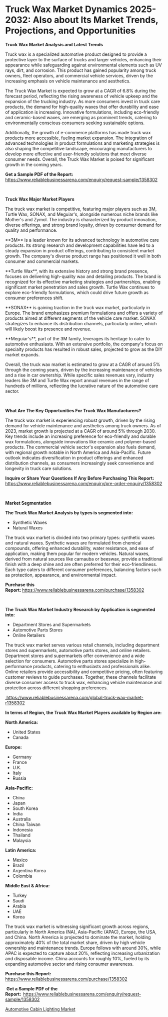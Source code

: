 <p><h1>Truck Wax Market Dynamics 2025-2032: Also about Its Market Trends, Projections, and Opportunities</h1></p><p><strong>Truck Wax Market Analysis and Latest Trends</strong></p>
<p><p>Truck wax is a specialized automotive product designed to provide a protective layer to the surface of trucks and larger vehicles, enhancing their appearance while safeguarding against environmental elements such as UV rays, dirt, and corrosion. This product has gained popularity among truck owners, fleet operators, and commercial vehicle services, driven by the increasing emphasis on vehicle maintenance and aesthetics.</p><p>The Truck Wax Market is expected to grow at a CAGR of 6.8% during the forecast period, reflecting the rising awareness of vehicle upkeep and the expansion of the trucking industry. As more consumers invest in truck care products, the demand for high-quality waxes that offer durability and ease of application is increasing. Innovative formulations, including eco-friendly and ceramic-based waxes, are emerging as prominent trends, catering to environmentally conscious consumers seeking sustainable options.</p><p>Additionally, the growth of e-commerce platforms has made truck wax products more accessible, fueling market expansion. The integration of advanced technologies in product formulations and marketing strategies is also shaping the competitive landscape, encouraging manufacturers to develop more effective and user-friendly solutions that meet diverse consumer needs. Overall, the Truck Wax Market is poised for significant growth in the coming years.</p></p>
<p><strong>Get a Sample PDF of the Report:&nbsp;</strong> <a href="https://www.reliablebusinessarena.com/enquiry/request-sample/1358302?utm_campaign=2793&utm_medium=2&utm_source=Github&utm_content=ia&utm_term=30032025&utm_id=truck-wax">https://www.reliablebusinessarena.com/enquiry/request-sample/1358302</a></p>
<p>&nbsp;</p>
<p><strong>Truck Wax Major Market Players</strong></p>
<p><p>The truck wax market is competitive, featuring major players such as 3M, Turtle Wax, SONAX, and Meguiar's, alongside numerous niche brands like Mother's and Zymol. The industry is characterized by product innovation, diverse offerings, and strong brand loyalty, driven by consumer demand for quality and performance.</p><p>**3M** is a leader known for its advanced technology in automotive care products. Its strong research and development capabilities have led to a steady expansion in product offerings, contributing to consistent market growth. The company's diverse product range has positioned it well in both consumer and commercial markets.</p><p>**Turtle Wax**, with its extensive history and strong brand presence, focuses on delivering high-quality wax and detailing products. The brand is recognized for its effective marketing strategies and partnerships, enabling significant market penetration and sales growth. Turtle Wax continues to explore eco-friendly formulations, which could drive future growth as consumer preferences shift.</p><p>**SONAX** is gaining traction in the truck wax market, particularly in Europe. The brand emphasizes premium formulations and offers a variety of products aimed at different segments of the vehicle care market. SONAX strategizes to enhance its distribution channels, particularly online, which will likely boost its presence and revenue.</p><p>**Meguiar's**, part of the 3M family, leverages its heritage to cater to automotive enthusiasts. With an extensive portfolio, the company's focus on specialty products has resulted in robust sales, projected to grow as the DIY market expands.</p><p>Overall, the truck wax market is estimated to grow at a CAGR of around 5% through the coming years, driven by the increasing maintenance of vehicles and a rise in car ownership. While specific sales revenues vary, industry leaders like 3M and Turtle Wax report annual revenues in the range of hundreds of millions, reflecting the lucrative nature of the automotive care sector.</p></p>
<p>&nbsp;</p>
<p><strong>What Are The Key Opportunities For Truck Wax Manufacturers?</strong></p>
<p><p>The truck wax market is experiencing robust growth, driven by the rising demand for vehicle maintenance and aesthetics among truck owners. As of 2023, market growth is projected at a CAGR of around 5% through 2030. Key trends include an increasing preference for eco-friendly and durable wax formulations, alongside innovations like ceramic and polymer-based products. The commercial vehicle sector's expansion also fuels demand, with regional growth notable in North America and Asia-Pacific. Future outlook indicates diversification in product offerings and enhanced distribution channels, as consumers increasingly seek convenience and longevity in truck care solutions.</p></p>
<p><strong>Inquire or Share Your Questions If Any Before Purchasing This Report:</strong> <a href="https://www.reliablebusinessarena.com/enquiry/pre-order-enquiry/1358302?utm_campaign=2793&utm_medium=2&utm_source=Github&utm_content=ia&utm_term=30032025&utm_id=truck-wax">https://www.reliablebusinessarena.com/enquiry/pre-order-enquiry/1358302</a></p>
<p>&nbsp;</p>
<p><strong>Market Segmentation</strong></p>
<p><strong>The Truck Wax Market Analysis by types is segmented into:</strong></p>
<p><ul><li>Synthetic Waxes</li><li>Natural Waxes</li></ul></p>
<p><p>The truck wax market is divided into two primary types: synthetic waxes and natural waxes. Synthetic waxes are formulated from chemical compounds, offering enhanced durability, water resistance, and ease of application, making them popular for modern vehicles. Natural waxes, derived from natural sources like carnauba or beeswax, provide a traditional finish with a deep shine and are often preferred for their eco-friendliness. Each type caters to different consumer preferences, balancing factors such as protection, appearance, and environmental impact.</p></p>
<p><strong>Purchase this Report:&nbsp;</strong><a href="https://www.reliablebusinessarena.com/purchase/1358302?utm_campaign=2793&utm_medium=2&utm_source=Github&utm_content=ia&utm_term=30032025&utm_id=truck-wax">https://www.reliablebusinessarena.com/purchase/1358302</a></p>
<p>&nbsp;</p>
<p><strong>The Truck Wax Market Industry Research by Application is segmented into:</strong></p>
<p><ul><li>Department Stores and Supermarkets</li><li>Automotive Parts Stores</li><li>Online Retailers</li></ul></p>
<p><p>The truck wax market serves various retail channels, including department stores and supermarkets, automotive parts stores, and online retailers. Department stores and supermarkets offer convenience and a wide selection for consumers. Automotive parts stores specialize in high-performance products, catering to enthusiasts and professionals alike. Online retailers provide accessibility and competitive pricing, often featuring customer reviews to guide purchases. Together, these channels facilitate diverse consumer access to truck wax, enhancing vehicle maintenance and protection across different shopping preferences.</p></p>
<p><a href="https://www.reliablebusinessarena.com/global-truck-wax-market-r1358302?utm_campaign=2793&utm_medium=2&utm_source=Github&utm_content=ia&utm_term=30032025&utm_id=truck-wax">&nbsp;https://www.reliablebusinessarena.com/global-truck-wax-market-r1358302</a></p>
<p><strong>In terms of Region, the Truck Wax Market Players available by Region are:</strong></p>
<p>
    <p> <strong> North America: </strong>
        <ul>
            <li>United States</li>
            <li>Canada</li>
        </ul>
        </p> 
    <p> <strong> Europe: </strong>
        <ul>
            <li>Germany</li>
            <li>France</li>
            <li>U.K.</li>
            <li>Italy</li>
            <li>Russia</li>
        </ul>
        </p> 
    <p> <strong> Asia-Pacific: </strong>
        <ul>
            <li>China</li>
            <li>Japan</li>
            <li>South Korea</li>
            <li>India</li>
            <li>Australia</li>
            <li>China Taiwan</li>
            <li>Indonesia</li>
            <li>Thailand</li>
            <li>Malaysia</li>
        </ul>
        </p> 
    <p> <strong> Latin America: </strong>
        <ul>
            <li>Mexico</li>
            <li>Brazil</li>
            <li>Argentina Korea</li>
            <li>Colombia</li>
        </ul>
        </p> 
    <p> <strong> Middle East & Africa: </strong>
        <ul>
            <li>Turkey</li>
            <li>Saudi</li>
            <li>Arabia</li>
            <li>UAE</li>
            <li>Korea</li>
        </ul>
    </p>
    </p>
<p><p>The truck wax market is witnessing significant growth across regions, particularly in North America (NA), Asia-Pacific (APAC), Europe, the USA, and China. North America is projected to dominate the market, holding approximately 40% of the total market share, driven by high vehicle ownership and maintenance trends. Europe follows with around 30%, while APAC is expected to capture about 20%, reflecting increasing urbanization and disposable income. China accounts for roughly 10%, fueled by its expanding automotive sector and rising consumer awareness.</p></p>
<p><strong>Purchase this Report: </strong><a href="https://www.reliablebusinessarena.com/purchase/1358302?utm_campaign=2793&utm_medium=2&utm_source=Github&utm_content=ia&utm_term=30032025&utm_id=truck-wax">https://www.reliablebusinessarena.com/purchase/1358302</a></p>
<p>&nbsp;<strong>Get a Sample PDF of the Report:&nbsp;&nbsp;</strong><a href="https://www.reliablebusinessarena.com/enquiry/request-sample/1358302?utm_campaign=2793&utm_medium=2&utm_source=Github&utm_content=ia&utm_term=30032025&utm_id=truck-wax">https://www.reliablebusinessarena.com/enquiry/request-sample/1358302</a></p>
<p><strong></strong></p>
<p><p><a href="https://github.com/ajayanhaizan/Market-Research-Report-List-1/blob/main/automotive-cabin-lighting-market.md?utm_campaign=2793&utm_medium=2&utm_source=Github&utm_content=ia&utm_term=30032025&utm_id=truck-wax">Automotive Cabin Lighting Market</a></p></p>